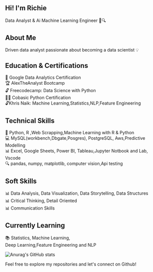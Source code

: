 ## Hi! I'm Richie
Data Analyst & Ai Machine Learning Engineer 🚀🔍<br>
## About Me<br>
Driven data analyst passionate about becoming a data scientist 💡
## Education & Certifications
🎉 Google Data Analytics Certification<br>
🏆 AlexTheAnalyst Bootcamp<br>
🔓 Freecodecamp: Data Science with Python<br>
👨‍🎓 Cobasic Python Certification<br>
🔓Khris Naik: Machine Learning,Statistics,NLP,Feature Engineering<br>
## Technical Skills
🤖 Python, R ,Web Scrapping,Machine Learning with R & Python<br>
💻 MySQL(workbench,Dbgate,Posgres), PostgreSQL, Aws,Predictive Modelling<br>
📊 Excel, Google Sheets, Power BI, Tableau,Jupyter Notbook and Lab, Vscode<br>
🔍 pandas, numpy, matplotlib, computer vision,Api testing<br>
## Soft Skills
📊 Data Analysis, Data Visualization, Data Storytelling, Data Structures<br>
📊 Critical Thinking, Detail Oriented<br>
📊 Communication Skills<br>
## Currently Learning
📚 Statistics, Machine Learning,<br>
Deep Learning,Feature Engineering and NLP

![Anurag's GitHub stats](https://github-readme-stats.vercel.app/api?username=GeniXira&show_icons=true&theme=highcontrast)

Feel free to explore my repositories and let's connect on Github!
